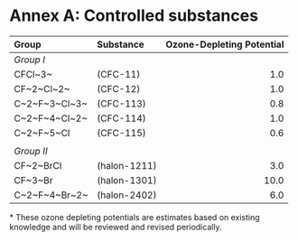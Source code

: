 # Annex A: Controlled substances

|Group      |             Substance   |       Ozone-Depleting Potential |
|:-------   |              :----------|      ---------------------------:|
|*Group I*  |               |             |
|CFCl~3~     |            (CFC-11)    |        1.0|
|CF~2~Cl~2~| (CFC-12) | 1.0|
|C~2~F~3~Cl~3~| (CFC-113) | 0.8  |
|C~2~F~4~Cl~2~| (CFC-114) | 1.0  |
|C~2~F~5~Cl| (CFC-115) | 0.6|
| | | |
|*Group II* |  | |
|CF~2~BrCl | (halon-1211) | 3.0|
|CF~3~Br | (halon-1301) | 10.0|
|C~2~F~4~Br~2~| (halon-2402) |6.0|

\* These ozone depleting potentials are estimates based on existing knowledge and will be reviewed and revised periodically.
